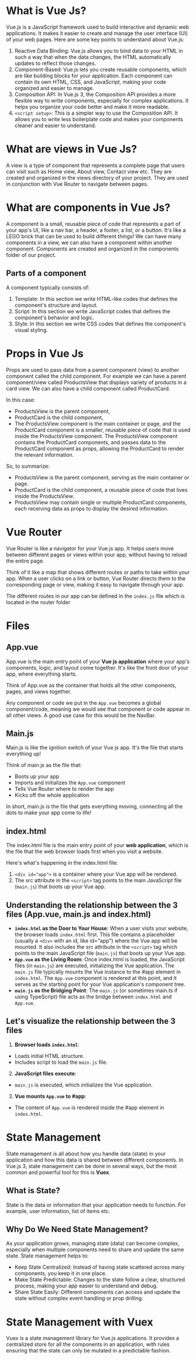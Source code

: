 # What is Vue Js?
Vue.js is a JavaScript framework used to build interactive and dynamic web applications. It makes it easier to create and manage the user interface (UI) of your web pages. Here are some key points to understand about Vue.js:

1. Reactive Data Binding: Vue.js allows you to bind data to your HTML in such a way that when the data changes, the HTML automatically updates to reflect those changes.
2. Component-Based: Vue.js lets you create reusable components, which are like building blocks for your application. Each component can contain its own HTML, CSS, and JavaScript, making your code organized and easier to manage.
3. Composition API: In Vue.js 3, the Composition API provides a more flexible way to write components, especially for complex applications. It helps you organize your code better and make it more readable.
4. `<script setup>`: This is a simpler way to use the Composition API. It allows you to write less boilerplate code and makes your components cleaner and easier to understand.

# What are views in Vue Js?
A view is a type of component that represents a complete page that users can visit such as Home view, About view, Contact view etc. They are created and organized in the views directory of your project. They are used in conjunction with Vue Router to navigate between pages.

# What are components in Vue Js?
A component is a small, reusable piece of code that represents a part of your app's UI, like a nav bar, a header, a footer, a list, or a button. It's like a LEGO brick that can be used to build different things! We can have many components in a view, we can also have a component within another component. Components are created and organized in the components folder of our project.

## Parts of a component
A component typically consists of:
1. Template: In this section we write HTML-like codes that defines the component's structure and layout.
2. Script: In this section we write JavaScript codes that defines the component's behavior and logic.
3. Style: In this section we write CSS codes that defines the component's visual styling.

# Props in Vue Js
Props are used to pass data from a parent component (view) to another component called the child component. For example we can have a parent component/view called ProductsView that displays variety of products in a card view. We can also have a child component called ProductCard.

In this case:
- ProductsView is the parent component,
- ProductCard is the child component,
- The ProductsView component is the main container or page, and the ProductCard component is a smaller, reusable piece of code that is used inside the ProductsView component. The ProductsView component contains the ProductCard components, and passes data to the ProductCard component as props, allowing the ProductCard to render the relevant information.

So, to summarize:
- ProductsView is the parent component, serving as the main container or page.
- ProductCard is the child component, a reusable piece of code that lives inside the ProductsView.
- ProductsView may contain single or multiple ProductCard components, each receiving data as props to display the desired information.

# Vue Router
Vue Router is like a navigator for your Vue.js app. It helps users move between different pages or views within your app, without having to reload the entire page.

Think of it like a map that shows different routes or paths to take within your app. When a user clicks on a link or button, Vue Router directs them to the corresponding page or view, making it easy to navigate through your app.

The different routes in our app can be defined in the `index.js` file which is located in the router folder

# Files
## App.vue
App.vue is the main entry point of your **Vue js application** where your app's components, logic, and layout come together. It's like the front door of your app, where everything starts.

Think of App.vue as the container that holds all the other components, pages, and views together.

Any component or code we put in the `App.vue` becomes a global component/code, meaning we would see that component or code appear in all other views. A good use case for this would be the NavBar.

## Main.js
Main.js is like the ignition switch of your Vue js app. It's the file that starts everything up!

Think of main.js as the file that:
- Boots up your app
- Imports and initializes the `App.vue` component
- Tells Vue Router where to render the app
- Kicks off the whole application

In short, main.js is the file that gets everything moving, connecting all the dots to make your app come to life!

## index.html
The index.html file is the main entry point of your **web application**, which is the file that the web browser loads first when you visit a website.

Here's what's happening in the index.html file:
1. `<div id="app">` is a container where your Vue app will be rendered.
2. The src attribute in the `<script>` tag points to the main JavaScript file (`main.js`) that boots up your Vue app.

## Understanding the relationship between the 3 files (App.vue, main.js and index.html)
- **`index.html` as the Door to Your House**: When a user visits your website, the browser loads `index.html` first. This file contains a placeholder (usually a `<div>` with an id, like id="app") where the Vue app will be mounted. It also includes the src attribute in the `<script>` tag which points to the main JavaScript file (`main.js`) that boots up your Vue app.
- **`App.vue` as the Living Room**: Once index.html is loaded, the JavaScript files (in `main.js`) are executed, initializing the Vue application. The `main.js` file typically mounts the Vue instance to the #app element in `index.html`. The `App.vue` component is rendered at this point, and it serves as the starting point for your Vue application's component tree.
- **`main.js` as the Bridging Point**: The `main.js` (or sometimes main.ts if using TypeScript) file acts as the bridge between `index.html` and `App.vue`.

## Let's visualize the relationship between the 3 files
1. **Browser loads `index.html`**:
- Loads initial HTML structure.
- Includes script to load the `main.js` file.
2. **JavaScript files execute**:
- `main.js` is executed, which initializes the Vue application.
3. **Vue mounts `App.vue` to #app**:
- The content of `App.vue` is rendered inside the #app element in `index.html`.

# State Management
State management is all about how you handle data (state) in your application and how this data is shared between different components. In Vue.js 3, state management can be done in several ways, but the most common and powerful tool for this is **Vuex**.

## What is State?
State is the data or information that your application needs to function. For example, user information, list of items etc.

## Why Do We Need State Management?
As your application grows, managing state (data) can become complex, especially when multiple components need to share and update the same state. State management helps to:

- Keep State Centralized: Instead of having state scattered across many components, you keep it in one place.
- Make State Predictable: Changes to the state follow a clear, structured process, making your app easier to understand and debug.
- Share State Easily: Different components can access and update the state without complex event handling or prop drilling.

# State Management with Vuex
Vuex is a state management library for Vue.js applications. It provides a centralized store for all the components in an application, with rules ensuring that the state can only be mutated in a predictable fashion.